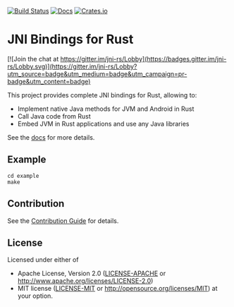 [![Build Status](https://travis-ci.org/jni-rs/jni-rs.svg?branch=master)](https://travis-ci.org/jni-rs/jni-rs)
[![Docs](https://docs.rs/jni/badge.svg)](https://docs.rs/jni)
[![Crates.io](https://img.shields.io/crates/v/jni.svg)](https://crates.io/crates/jni)

# JNI Bindings for Rust

[![Join the chat at https://gitter.im/jni-rs/Lobby](https://badges.gitter.im/jni-rs/Lobby.svg)](https://gitter.im/jni-rs/Lobby?utm_source=badge&utm_medium=badge&utm_campaign=pr-badge&utm_content=badge)

This project provides complete JNI bindings for Rust, allowing to:

- Implement native Java methods for JVM and Android in Rust
- Call Java code from Rust
- Embed JVM in Rust applications and use any Java libraries

See the [docs](https://docs.rs/jni) for more details.

## Example
```
cd example
make
```

## Contribution

See the [Contribution Guide](CONTRIBUTING.md) for details.


## License

Licensed under either of

 * Apache License, Version 2.0 ([LICENSE-APACHE](LICENSE-APACHE) or http://www.apache.org/licenses/LICENSE-2.0)
 * MIT license ([LICENSE-MIT](LICENSE-MIT) or http://opensource.org/licenses/MIT)
at your option.
